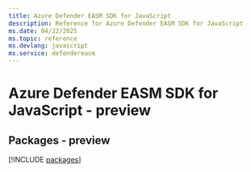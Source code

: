 ```yaml
---
title: Azure Defender EASM SDK for JavaScript
description: Reference for Azure Defender EASM SDK for JavaScript
ms.date: 04/22/2025
ms.topic: reference
ms.devlang: javascript
ms.service: defendereasm
---
```

# Azure Defender EASM SDK for JavaScript - preview
## Packages - preview
[!INCLUDE [packages](defender-easm-index.md)]